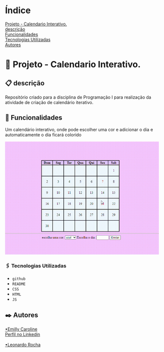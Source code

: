 # Índice

[Projeto - Calendario Interativo.](https://github.com/emillycaaroline/calendario#-projeto---calendario-interativo)  
[descrição](https://github.com/emillycaaroline/calendario#-descri%C3%A7%C3%A3o)  
[Funcionalidades](https://github.com/emillycaaroline/calendario#-funcionalidades)    
[Tecnologias Utilizadas](https://github.com/emillycaaroline/calendario#%EF%B8%8F-tecnologias-utilizadas)     
[Autores](https://github.com/emillycaaroline/calendario#%EF%B8%8F-autores)  

#  📅 Projeto - Calendario Interativo.


## 📋 descrição

Repositório criado para a disciplina de Programação I para realização da atividade de criação de calendário iterativo.

## 🔧 Funcionalidades

Um calendário interativo, onde pode escolher uma cor e adicionar o dia e automaticamente o dia ficará colorido

![gif](gif/telaDoCalendario.gif)


### 🖇️ Tecnologias Utilizadas
    
   - `github`  
   - `README`
   - `CSS`
   - `HTML`
   - `JS`


## ✒️ Autores
[•Emilly Caroline](https://github.com/emillycaaroline)  
[Perfil no Linkedin](https://www.linkedin.com/in/emilly-caroline-129936290) <br> <br>
[•Leonardo Rocha](https://github.com/LeonardoRochaMarista)